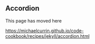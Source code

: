 ## Accordion 

This page has moved here

https://michaelcurrin.github.io/code-cookbook/recipes/jekyll/accordion.html
